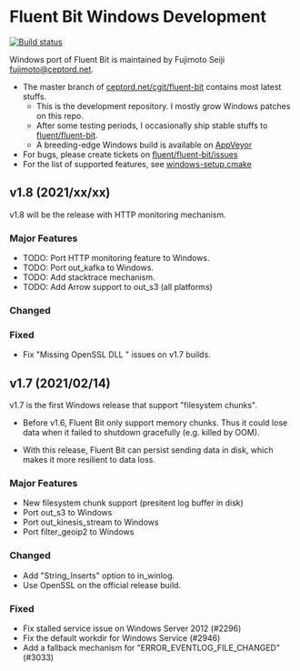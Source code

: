 Fluent Bit Windows Development
==============================

[![Build status](https://ci.appveyor.com/api/projects/status/513vwxpalcitl2jo?svg=true)](https://ci.appveyor.com/project/fujimotos/fluent-bit)

Windows port of Fluent Bit is maintained by Fujimoto Seiji <fujimoto@ceptord.net>.

 - The master branch of [ceptord.net/cgit/fluent-bit](http://ceptord.net/cgit/fluent-bit) contains most latest stuffs.  
    - This is the development repository. I mostly grow Windows patches on this repo.
    - After some testing periods, I occasionally ship stable stuffs to [fluent/fluent-bit](https://github.com/fluent/fluent-bit).
    - A breeding-edge Windows build is available on [AppVeyor](https://ci.appveyor.com/api/projects/fujimotos/fluent-bit/artifacts/build/td-agent-bit-1.7.0-win64.zip?job=Platform%3A+x64)
 - For bugs, please create tickets on [fluent/fluent-bit/issues](https://github.com/fluent/fluent-bit/issues)
 - For the list of supported features, see [windows-setup.cmake](http://ceptord.net/cgit/fluent-bit/tree/cmake/windows-setup.cmake)

v1.8 (2021/xx/xx)
-----------------

v1.8 will be the release with HTTP monitoring mechanism.

### Major Features

 - TODO: Port HTTP monitoring feature to Windows.
 - TODO: Port out_kafka to Windows.
 - TODO: Add stacktrace mechanism.
 - TODO: Add Arrow support to out_s3 (all platforms)

### Changed


### Fixed

 - Fix "Missing OpenSSL DLL " issues on v1.7 builds.

v1.7 (2021/02/14)
-----------------

v1.7 is the first Windows release that support "filesystem chunks".

 - Before v1.6, Fluent Bit only support memory chunks. Thus it could lose
   data when it failed to shutdown gracefully (e.g. killed by OOM).

 - With this release, Fluent Bit can persist sending data in disk, which
   makes it more resilient to data loss.

### Major Features

 - New filesystem chunk support (presitent log buffer in disk)
 - Port out_s3 to Windows
 - Port out_kinesis_stream to Windows
 - Port filter_geoip2 to Windows

### Changed

 - Add "String_Inserts" option to in_winlog.
 - Use OpenSSL on the official release build.

### Fixed

 - Fix stalled service issue on Windows Server 2012 (#2296)
 - Fix the default workdir for Windows Service (#2946)
 - Add a fallback mechanism for "ERROR_EVENTLOG_FILE_CHANGED" (#3033)
